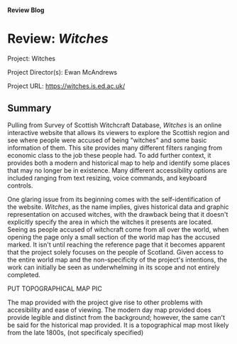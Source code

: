 #### Review Blog

# Review: *Witches*

Project: Witches

Project Director(s): Ewan McAndrews

Project URL: <https://witches.is.ed.ac.uk/>

## Summary

Pulling from Survey of Scottish Witchcraft Database, *Witches* is an online interactive website that allows its viewers to explore the Scottish region and see where people were accused of being "witches" and some basic information of them. This site provides many different filters ranging from economic class to the job these people had. To add further context, it provides both a modern and historical map to help and identify some places that may no longer be in existence. Many different accessibility options are included ranging from text resizing, voice commands, and keyboard controls.

One glaring issue from its beginning comes with the self-identification of the website. *Witches*, as the name implies, gives historical data and graphic representation on accused witches, with the drawback being that it doesn't explicitly specify the area in which the witches it presents are located. Seeing as people accused of witchcraft come from all over the world, when opening the page only a small section of the world map has the accused marked. It isn't until reaching the reference page that it becomes apparent that the project solely focuses on the people of Scotland. Given access to the entire world map and the non-specificity of the project's intentions, the work can initially be seen as underwhelming in its scope and not entirely completed. 

PUT TOPOGRAPHICAL MAP PIC

The map provided with the project give rise to other problems with accesibility and ease of viewing. The modern day map provided does provide legible and distinct from the background; however, the same can't be said for the historical map provided. It is a topographical map most likely from the late 1800s, (not specificaly specified)
